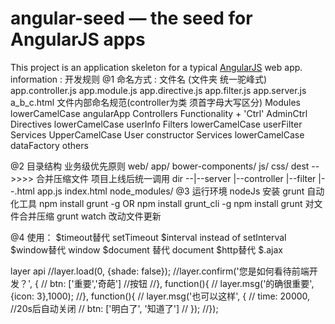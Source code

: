 # angular-seed — the seed for AngularJS apps
This project is an application skeleton for a typical [AngularJS](http://angularjs.org/) web app.
information :
 开发规则
@1 命名方式 :
  文件名 (文件夹  统一驼峰式)
       app.controller.js
       app.module.js
       app.directive.js
       app.filter.js
       app.server.js
       a_b_c.html
   文件内部命名规范(controller为类 须首字母大写区分)
       Modules 	lowerCamelCase 	angularApp
       Controllers 	Functionality + 'Ctrl' 	AdminCtrl
       Directives 	lowerCamelCase 	userInfo
       Filters 	lowerCamelCase 	userFilter
       Services 	UpperCamelCase 	User 	constructor
       Services 	lowerCamelCase 	dataFactory 	others

@2 目录结构 业务级优先原则
  web/
      app/
          bower-components/
          js/
          css/
          dest  -->>>> 合并压缩文件  项目上线后统一调用
          dir --|--server
                |--controller
                |--filter
                |--.html
          app.js
          index.html
      node_modules/
@3 运行环境 nodeJs
 安装  grunt   自动化工具
     npm install grunt -g  OR
     npm install grunt_cli -g
  npm install
  grunt 对文件合并压缩
  grunt watch 改动文件更新

@4 使用：
   $timeout替代 setTimeout
   $interval instead of setInterval
   $window替代 window
   $document 替代 document
   $http替代 $.ajax

layer api
  //layer.load(0, {shade: false});
 //layer.confirm('您是如何看待前端开发？', {
        //    btn: ['重要','奇葩'] //按钮
        //}, function(){
        //    layer.msg('的确很重要', {icon: 3},1000);
        //}, function(){
        //    layer.msg('也可以这样', {
        //        time: 20000, //20s后自动关闭
        //        btn: ['明白了', '知道了']
        //    });
        //});
